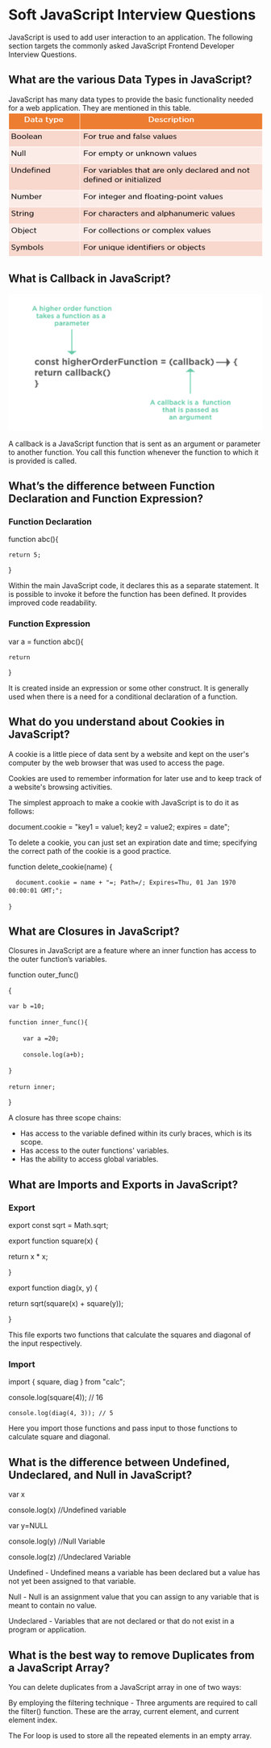 # Soft JavaScript Interview Questions

JavaScript is used to add user interaction to an application. The following section targets the commonly asked JavaScript Frontend Developer Interview Questions.

## What are the various Data Types in JavaScript?

JavaScript has many data types to provide the basic functionality needed for a web application. They are mentioned in this table.
![Data Types Images](./images/JavaScript_DataTypes.png)

## What is Callback in JavaScript?

![Calllback Image](./images/JavaScript_CallBack.png)

A callback is a JavaScript function that is sent as an argument or parameter to another function.
You call this function whenever the function to which it is provided is called.

## What’s the difference between Function Declaration and Function Expression?

### Function Declaration

function abc(){

    return 5;

}

Within the main JavaScript code, it declares this as a separate statement. It is possible to invoke it before the function has been defined. It provides improved code readability.

### Function Expression

var a = function abc(){

    return

}

It is created inside an expression or some other construct. It is generally used when there is a need for a conditional declaration of a function.

## What do you understand about Cookies in JavaScript?

A cookie is a little piece of data sent by a website and kept on the user's computer by the web browser that was used to access the page.

Cookies are used to remember information for later use and to keep track of a website's browsing activities.

The simplest approach to make a cookie with JavaScript is to do it as follows:

document.cookie = "key1 = value1; key2 = value2; expires = date";

To delete a cookie, you can just set an expiration date and time; specifying the correct path of the cookie is a good practice.

function delete_cookie(name) {

      document.cookie = name + "=; Path=/; Expires=Thu, 01 Jan 1970 00:00:01 GMT;";

    }

## What are Closures in JavaScript?

Closures in JavaScript are a feature where an inner function has access to the outer function’s variables.

function outer_func()

{

    var b =10;

    function inner_func(){

        var a =20;

        console.log(a+b);

    }

    return inner;

}

A closure has three scope chains:

- Has access to the variable defined within its curly braces, which is its scope.
- Has access to the outer functions' variables.
- Has the ability to access global variables.

## What are Imports and Exports in JavaScript?

### Export

export const sqrt = Math.sqrt;

export function square(x) {

return x \* x;

}

export function diag(x, y) {

return sqrt(square(x) + square(y));

}

This file exports two functions that calculate the squares and diagonal of the input respectively.

### Import

import { square, diag } from "calc";

console.log(square(4)); // 16

    console.log(diag(4, 3)); // 5

Here you import those functions and pass input to those functions to calculate square and diagonal.

## What is the difference between Undefined, Undeclared, and Null in JavaScript?

var x

console.log(x) //Undefined variable

var y=NULL

console.log(y) //Null Variable

console.log(z) //Undeclared Variable

Undefined - Undefined means a variable has been declared but a value has not yet been assigned to that variable.

Null - Null is an assignment value that you can assign to any variable that is meant to contain no value.

Undeclared - Variables that are not declared or that do not exist in a program or application.

## What is the best way to remove Duplicates from a JavaScript Array?

You can delete duplicates from a JavaScript array in one of two ways:

By employing the filtering technique - Three arguments are required to call the filter() function. These are the array, current element, and current element index.

The For loop is used to store all the repeated elements in an empty array.
